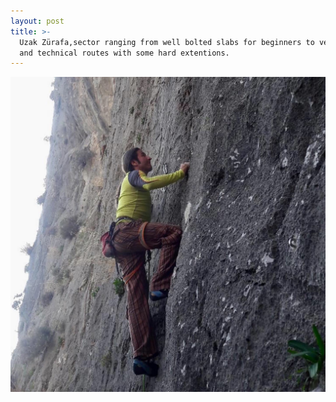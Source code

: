 ```yaml
---
layout: post
title: >-
  Uzak Zürafa,sector ranging from well bolted slabs for beginners to vertical
  and technical routes with some hard extentions.
---
```

![](/img/uploads/6AD6554D-FA0A-4ECF-A065-0BA99130ECEC.JPG)
